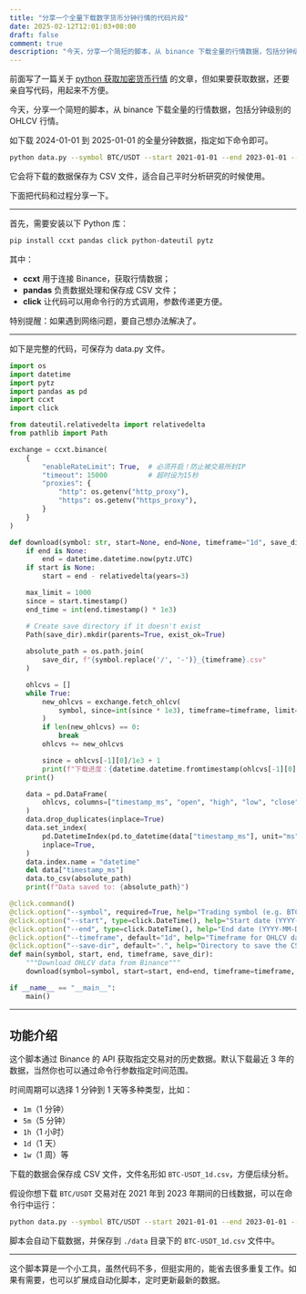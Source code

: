 ```yaml
---
title: "分享一个全量下载数字货币分钟行情的代码片段"
date: 2025-02-12T12:01:03+08:00
draft: false
comment: true
description: "今天，分享一个简短的脚本，从 binance 下载全量的行情数据，包括分钟级别的 OHLCV 行情。"
---
```


前面写了一篇关于 [python 获取加密货币行情](https://www.poloxue.com/posts/2025-02-10-crypto-currency-market-data-using-ccxt/) 的文章，但如果要获取数据，还要亲自写代码，用起来不方便。

今天，分享一个简短的脚本，从 binance 下载全量的行情数据，包括分钟级别的 OHLCV 行情。

如下载 2024-01-01 到 2025-01-01 的全量分钟数据，指定如下命令即可。

```bash
python data.py --symbol BTC/USDT --start 2021-01-01 --end 2023-01-01 --timeframe 1d --save-dir ./data
```

它会将下载的数据保存为 CSV 文件，适合自己平时分析研究的时候使用。

下面把代码和过程分享一下。

---

首先，需要安装以下 Python 库：

```bash
pip install ccxt pandas click python-dateutil pytz
```

其中：

- **ccxt** 用于连接 Binance，获取行情数据；  
- **pandas** 负责数据处理和保存成 CSV 文件；  
- **click** 让代码可以用命令行的方式调用，参数传递更方便。

特别提醒：如果遇到网络问题，要自己想办法解决了。

---

如下是完整的代码，可保存为 data.py 文件。

```python
import os
import datetime
import pytz
import pandas as pd
import ccxt
import click

from dateutil.relativedelta import relativedelta
from pathlib import Path

exchange = ccxt.binance(
    {
        "enableRateLimit": True,  # 必须开启！防止被交易所封IP
        "timeout": 15000          # 超时设为15秒
        "proxies": {
            "http": os.getenv("http_proxy"),
            "https": os.getenv("https_proxy"),
        }
    }
)

def download(symbol: str, start=None, end=None, timeframe="1d", save_dir="."):
    if end is None:
        end = datetime.datetime.now(pytz.UTC)
    if start is None:
        start = end - relativedelta(years=3)

    max_limit = 1000
    since = start.timestamp()
    end_time = int(end.timestamp() * 1e3)

    # Create save directory if it doesn't exist
    Path(save_dir).mkdir(parents=True, exist_ok=True)
    
    absolute_path = os.path.join(
        save_dir, f"{symbol.replace('/', '-')}_{timeframe}.csv"
    )

    ohlcvs = []
    while True:
        new_ohlcvs = exchange.fetch_ohlcv(
            symbol, since=int(since * 1e3), timeframe=timeframe, limit=max_limit, params={"endTime": end_time }
        )
        if len(new_ohlcvs) == 0:
            break
        ohlcvs += new_ohlcvs

        since = ohlcvs[-1][0]/1e3 + 1
        print(f"下载进度：{datetime.datetime.fromtimestamp(ohlcvs[-1][0]/1e3)}\r", end="")
    print()

    data = pd.DataFrame(
        ohlcvs, columns=["timestamp_ms", "open", "high", "low", "close", "volume"]
    )
    data.drop_duplicates(inplace=True)
    data.set_index(
        pd.DatetimeIndex(pd.to_datetime(data["timestamp_ms"], unit="ms", utc=True)),
        inplace=True,
    )
    data.index.name = "datetime"
    del data["timestamp_ms"]
    data.to_csv(absolute_path)
    print(f"Data saved to: {absolute_path}")

@click.command()
@click.option("--symbol", required=True, help="Trading symbol (e.g. BTC/USDT)")
@click.option("--start", type=click.DateTime(), help="Start date (YYYY-MM-DD)")
@click.option("--end", type=click.DateTime(), help="End date (YYYY-MM-DD)")
@click.option("--timeframe", default="1d", help="Timeframe for OHLCV data (1m, 5m, 15m, 1h, 1d, etc.)")
@click.option("--save-dir", default=".", help="Directory to save the CSV file")
def main(symbol, start, end, timeframe, save_dir):
    """Download OHLCV data from Binance"""
    download(symbol=symbol, start=start, end=end, timeframe=timeframe, save_dir=save_dir)

if __name__ == "__main__":
    main()
```

---

## 功能介绍  

这个脚本通过 Binance 的 API 获取指定交易对的历史数据。默认下载最近 3 年的数据，当然你也可以通过命令行参数指定时间范围。  

时间周期可以选择 1 分钟到 1 天等多种类型，比如：  
- `1m`（1 分钟）  
- `5m`（5 分钟）  
- `1h`（1 小时）  
- `1d`（1 天）  
- `1w`（1 周）等

下载的数据会保存成 CSV 文件，文件名形如 `BTC-USDT_1d.csv`，方便后续分析。  

假设你想下载 `BTC/USDT` 交易对在 2021 年到 2023 年期间的日线数据，可以在命令行中运行：  

```bash
python data.py --symbol BTC/USDT --start 2021-01-01 --end 2023-01-01 --timeframe 1d --save-dir ./data
```

脚本会自动下载数据，并保存到 `./data` 目录下的 `BTC-USDT_1d.csv` 文件中。  

---

这个脚本算是一个小工具，虽然代码不多，但挺实用的，能省去很多重复工作。如果有需要，也可以扩展成自动化脚本，定时更新最新的数据。  
